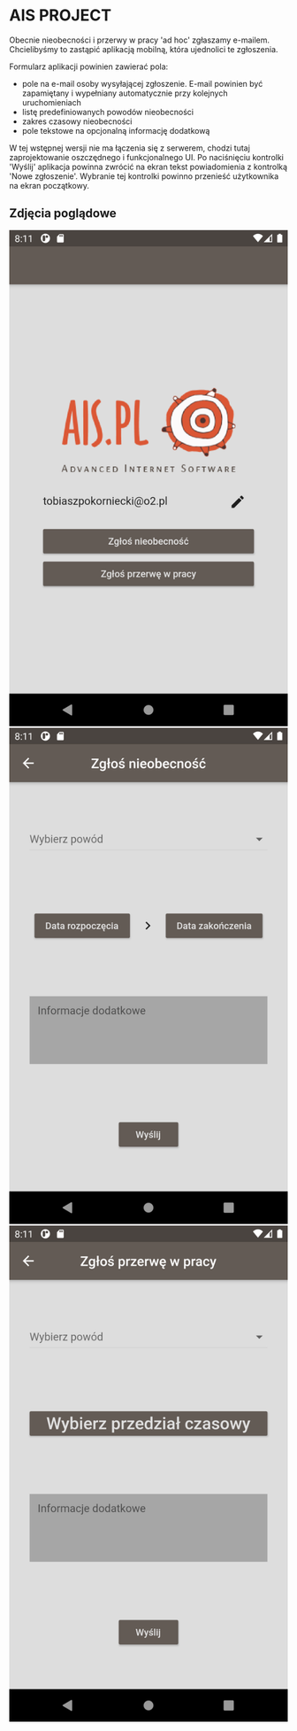 # AIS PROJECT

Obecnie nieobecności i przerwy w pracy 'ad hoc' zgłaszamy
e-mailem. Chcielibyśmy to zastąpić aplikacją mobilną, która ujednolici
te zgłoszenia.

Formularz aplikacji powinien zawierać pola:

- pole na e-mail osoby wysyłającej zgłoszenie. E-mail powinien być
zapamiętany i wypełniany automatycznie przy kolejnych uruchomieniach
- listę predefiniowanych powodów nieobecności
- zakres czasowy nieobecności
- pole tekstowe na opcjonalną informację dodatkową

W tej wstępnej wersji nie ma łączenia się z serwerem, chodzi tutaj
zaprojektowanie oszczędnego i funkcjonalnego UI.  Po naciśnięciu
kontrolki 'Wyślij' aplikacja powinna zwrócić na ekran tekst
powiadomienia z kontrolką 'Nowe zgłoszenie'.  Wybranie tej kontrolki
powinno przenieść użytkownika na ekran początkowy.

## Zdjęcia poglądowe

![PreviewShot 1](preview/preview-1.png)
![PreviewShot 2](preview/preview-2.png)
![PreviewShot 3](preview/preview-3.png)
